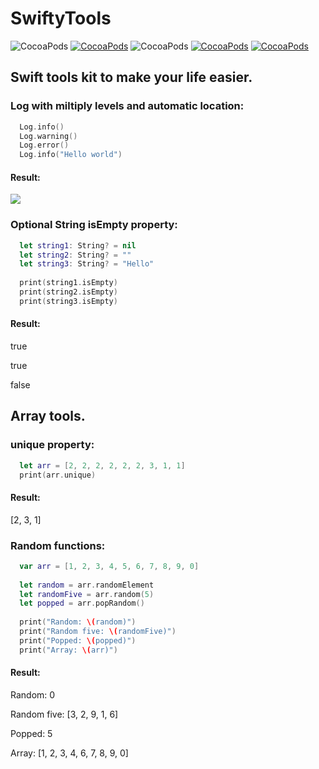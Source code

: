 # SwiftyTools

![CocoaPods](https://img.shields.io/cocoapods/p/AFNetworking.svg)
[![CocoaPods](https://img.shields.io/badge/pod-0.12.11-blue.svg)](https://github.com/VladasZ/SwiftyTools)
![CocoaPods](https://img.shields.io/badge/status-alpha-orange.svg)
[![CocoaPods](https://img.shields.io/badge/swift-4.0-brightgreen.svg)](https://swift.org)
[![CocoaPods](https://img.shields.io/badge/license-MIT-lightgray.svg)](https://github.com/VladasZ/SwiftyTools/blob/master/LICENSE)


## Swift tools kit to make your life easier.

### Log with miltiply levels and automatic location:

```swift
  Log.info()
  Log.warning()
  Log.error()
  Log.info("Hello world")
```
#### Result:

![](http://i.imgur.com/Uf9aiWA.png)

### Optional String isEmpty property:

```swift
  let string1: String? = nil
  let string2: String? = ""
  let string3: String? = "Hello"
        
  print(string1.isEmpty)
  print(string2.isEmpty)
  print(string3.isEmpty)
```
#### Result:

  true
  
  true
  
  false
  

## Array tools.

### unique property:

```swift
  let arr = [2, 2, 2, 2, 2, 2, 3, 1, 1]
  print(arr.unique)
```

#### Result:

  [2, 3, 1]

### Random functions:

```swift
  var arr = [1, 2, 3, 4, 5, 6, 7, 8, 9, 0]
        
  let random = arr.randomElement
  let randomFive = arr.random(5)
  let popped = arr.popRandom()
        
  print("Random: \(random)")
  print("Random five: \(randomFive)")
  print("Popped: \(popped)")
  print("Array: \(arr)")
```
#### Result:

Random: 0

Random five: [3, 2, 9, 1, 6]

Popped: 5

Array: [1, 2, 3, 4, 6, 7, 8, 9, 0]
